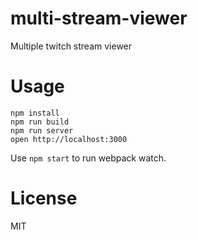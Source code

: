 multi-stream-viewer
=====================

Multiple twitch stream viewer

Usage
=====

```
npm install
npm run build
npm run server
open http://localhost:3000
```
Use `npm start` to run webpack watch.

License
=======

MIT


